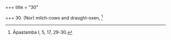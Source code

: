 +++
title = "30"

+++
30. (Nor) milch-cows and draught-oxen, [^28] 


[^28]:  Āpastamba I, 5, 17, 29-30.
